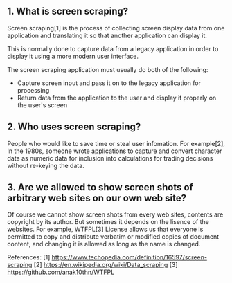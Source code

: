 ## 1. What is screen scraping?

Screen scraping[1] is the process of collecting screen display data from one application and translating it so that another application can display it.

This is normally done to capture data from a legacy application in order to display it using a more modern user interface.

The screen scraping application must usually do both of the following:

* Capture screen input and pass it on to the legacy application for processing
* Return data from the application to the user and display it properly on the user's screen

## 2. Who uses screen scraping?

People who would like to save time or steal user infomation. For example[2], In the 1980s, someone wrote applications to capture and convert character data as numeric data for inclusion into calculations for trading decisions without re-keying the data.

## 3. Are we allowed to show screen shots of arbitrary web sites on our own web site?

Of course we cannot show screen shots from every web sites, contents are copyright by its author. But sometimes it depends on the lisence of the websites. For example, WTFPL[3] License allows us that everyone is permitted to copy and distribute verbatim or modified copies of document content, and changing it is allowed as long as the name is changed.

References:
[1] https://www.techopedia.com/definition/16597/screen-scraping
[2] https://en.wikipedia.org/wiki/Data_scraping
[3] https://github.com/anak10thn/WTFPL

